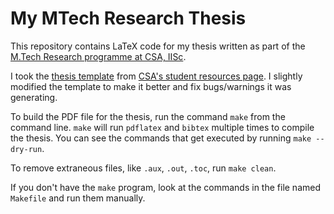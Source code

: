 # My MTech Research Thesis

This repository contains LaTeX code for my thesis written as part of the
[M.Tech Research programme at CSA, IISc](https://www.csa.iisc.ac.in/academics-all/degree-programs/).

I took the [thesis template](https://csa.iisc.ac.in/academics/thesis-template/IISc-template.zip)
from [CSA's student resources page](https://www.csa.iisc.ac.in/academics-all/resources/current-students-resources/).
I slightly modified the template to make it better and fix bugs/warnings it was generating.

To build the PDF file for the thesis, run the command `make` from the command line.
`make` will run `pdflatex` and `bibtex` multiple times to compile the thesis.
You can see the commands that get executed by running `make --dry-run`.

To remove extraneous files, like `.aux`, `.out`, `.toc`, run `make clean`.

If you don't have the `make` program, look at the commands in the file named `Makefile`
and run them manually.
